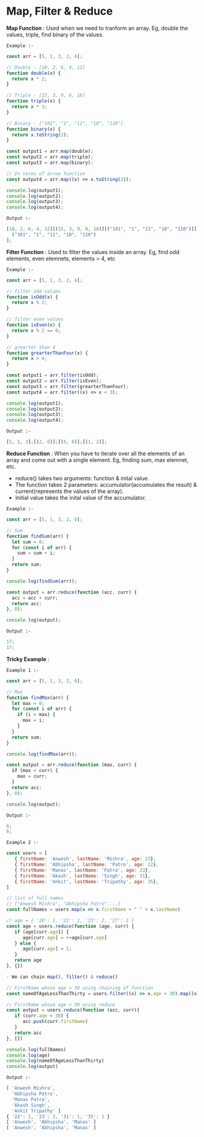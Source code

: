 <h1>Map, Filter & Reduce</h1>
<p>

<b>Map Function</b> : Used when we need to tranform an array. Eg, double the values, triple, find binary of the values.

<code>Example :-</code>

```javascript
const arr = [5, 1, 3, 2, 6];

// Double - [10, 2, 6, 4, 12]
function double(x) {
  return x * 2;
}

// Triple - [15, 3, 9, 6, 18]
function triple(x) {
  return x * 3;
}

// Binary - ["101", "1", "11", "10", "110"]
function binary(x) {
  return x.toString(2);
}

const output1 = arr.map(double);
const output2 = arr.map(triple);
const output3 = arr.map(binary);

// In terms of arrow function
const output4 = arr.map((x) => x.toString(2));

console.log(output1);
console.log(output2);
console.log(output3);
console.log(output4);
```

<code>Output :-</code>

```javascript
[10, 2, 6, 4, 12][(15, 3, 9, 6, 18)][("101", "1", "11", "10", "110")][
  ("101", "1", "11", "10", "110")
];
```

<b>Filter Function</b> : Used to filter the values inside an array. Eg, find odd elements, even elemnets, elements > 4, etc

<code>Example :-</code>

```javascript
const arr = [5, 1, 3, 2, 6];

// filter odd values
function isOdd(x) {
  return x % 2;
}

// filter even values
function isEven(x) {
  return x % 2 == 0;
}

// grearter than 4
function grearterThanFour(x) {
  return x > 4;
}

const output1 = arr.filter(isOdd);
const output2 = arr.filter(isEven);
const output3 = arr.filter(grearterThanFour);
const output4 = arr.filter((x) => x < 3);

console.log(output1);
console.log(output2);
console.log(output3);
console.log(output4);
```

<code>Output :-</code>

```javascript
[5, 1, 3];[(2, 6)];[(5, 6)];[(1, 2)];
```

<b>Reduce Function</b> : When you have to iterate over all the elements of an array and come out with a single element. Eg, finding sum, max elemnet, etc. 
- reduce() takes two arguments: function & inital value.
- The function takes 2 parameters: accumulator(accumulates the result) & current(represents the values of the array).
- Initial value takes the inital value of the accumulator.

<code>Example :-</code>

```javascript
const arr = [5, 1, 3, 2, 6];

// Sum
function findSum(arr) {
  let sum = 0;
  for (const i of arr) {
    sum = sum + i;
  }
  return sum;
}

console.log(findSum(arr));

const output = arr.reduce(function (acc, curr) {
  acc = acc + curr;
  return acc;
}, 0);

console.log(output);
```

<code>Output :-</code>

```javascript
17;
17;
```

<b>Tricky Example</b> :

<code>Example 1 :-</code>

```javascript
const arr = [5, 1, 3, 2, 6];

// Max
function findMax(arr) {
  let max = 0;
  for (const i of arr) {
    if (i > max) {
      max = i;
    }
  }
  return sum;
}

console.log(findMax(arr));

const output = arr.reduce(function (max, curr) {
  if (max < curr) {
    max = curr;
  }
  return acc;
}, 0);

console.log(output);
```

<code>Output :-</code>

```javascript
6;
6;
```

<code>Example 2 :-</code>

```javascript
const users = [
   { firstName: 'Anwesh', lastName: 'Mishra', age: 23},
   { firstName: 'Abhipsha', lastName: 'Patro', age: 22},
   { firstName: 'Manas', lastName: 'Patra', age: 23},
   { firstName: 'Akash', lastName: 'Singh', age: 31},
   { firstName: 'Ankit', lastName: 'Tripathy', age: 35},
]

// list of full names
// ["Anwesh Mishra", "Abhipsha Patro"....]
const fullNames = users.map(x => x.firstName + " " + x.lastName)

// age = { '20': 1, '22': 1, '23': 2, '27': 1 }
const age = users.reduce(function (age, curr) {
   if (age[curr.age]) {
      age[curr.age] = ++age[curr.age]
   } else {
      age[curr.age] = 1;
   }
   return age
}, {}) 

- We can chain map(), filter() & reduce()

// FirstName whose age < 30 using chaining of function
const nameOfAgeLessThanThirty = users.filter((x) => x.age < 30).map((x) => x.firstName)

// FirstName whose age < 30 using reduce
const output = users.reduce(function (acc, curr){
   if (curr.age < 30) {
      acc.push(curr.firstName)
   }
   return acc
}, [])

console.log(fullNames)
console.log(age)
console.log(nameOfAgeLessThanThirty)
console.log(output)
```

<code>Output :-</code>

```javascript
[ 'Anwesh Mishra',
  'Abhipsha Patro',
  'Manas Patra',
  'Akash Singh',
  'Ankit Tripathy' ]
{ '22': 1, '23': 2, '31': 1, '35': 1 }
[ 'Anwesh', 'Abhipsha', 'Manas' ]
[ 'Anwesh', 'Abhipsha', 'Manas' ]
```

</p>
